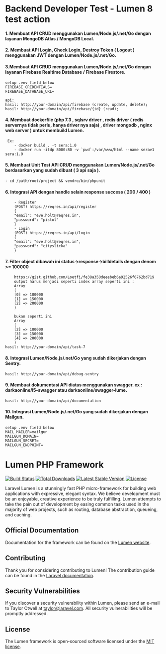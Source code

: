 # Backend Developer Test - Lumen 8 test action

#### 1. Membuat API CRUD menggunakan Lumen/Node.js/.net/Go dengan layanan MongoDB Atlas / MongoDB Local.
#### 2. Membuat API Login, Check Login, Destroy Token ( Logout ) menggunakan JWT dengan Lumen/Node.js/.net/Go.
#### 3.Membuat API CRUD menggunakan Lumen/Node.js/.net/Go dengan layanan Firebase Realtime Database / Firebase Firestore.
    setup .env field below
    FIREBASE_CREDENTIALS=
    FIREBASE_DATABASE_URL=
    
    api:
    hasil: http://your-domain/api/firebase (create, update, delete);
    hasil: http://your-domain/api/firebase/{id} (read);
#### 4. Membuat dockerfile (php 7.3 , sqlsrv driver , redis driver ( redis servernya tidak perlu, hanya driver nya saja) , driver mongodb , nginx web server ) untuk membuild Lumen.
     Ex: 
        - docker build . -t sera:1.0 
        - docker run -itdp 8000:80 -v `pwd`:/var/www/html --name serav1 sera:1.0
#### 5. Membuat Unit Test API CRUD menggunakan Lumen/Node.js/.net/Go berdasarkan yang sudah dibuat ( 3 api saja ).
    - cd /path/root/project && vendro/bin/phpunit
#### 6. Integrasi API dengan handle selain response success ( 200 / 400 )
        - Register
        (POST) https://reqres.in/api/register
        {
        "email": "eve.holt@reqres.in",
        "password": "pistol"
        }
        - Login
        (POST) https://reqres.in/api/login
        {
        "email": "eve.holt@reqres.in",
        "password": "cityslicka"
        }

#### 7. Filter object dibawah ini status->response->billdetails dengan denom >= 100000
        https://gist.github.com/Loetfi/fe38a350deeebeb6a92526f6762bd719
        output harus menjadi seperti index array seperti ini :
        Array
        (
        [0] => 100000
        [1] => 150000
        [2] => 200000
        )

        bukan seperti ini
        Array
        (
        [2] => 100000
        [3] => 150000
        [4] => 200000
        )
    hasil: http://your-domain/api/task-7
#### 8. Integrasi Lumen/Node.js/.net/Go yang sudah dikerjakan dengan Sentry.
    
    hasil: http://your-domain/api/debug-sentry
#### 9. Membuat dokumentasi API diatas menggunakan swagger. ex : darkaonline/l5-swagger atau darkaonline/swagger-lume.
    hasil: http://your-domain/api/documentation
#### 10. Integrasi Lumen/Node.js/.net/Go yang sudah dikerjakan dengan Mailgun.
    setup .env field below
    MAIL_MAILER=mailgun
    MAILGUN_DOMAIN=
    MAILGUN_SECRET=
    MAILGUN_ENDPOINT=

# Lumen PHP Framework

[![Build Status](https://travis-ci.org/laravel/lumen-framework.svg)](https://travis-ci.org/laravel/lumen-framework)
[![Total Downloads](https://img.shields.io/packagist/dt/laravel/framework)](https://packagist.org/packages/laravel/lumen-framework)
[![Latest Stable Version](https://img.shields.io/packagist/v/laravel/framework)](https://packagist.org/packages/laravel/lumen-framework)
[![License](https://img.shields.io/packagist/l/laravel/framework)](https://packagist.org/packages/laravel/lumen-framework)

Laravel Lumen is a stunningly fast PHP micro-framework for building web applications with expressive, elegant syntax. We believe development must be an enjoyable, creative experience to be truly fulfilling. Lumen attempts to take the pain out of development by easing common tasks used in the majority of web projects, such as routing, database abstraction, queueing, and caching.

## Official Documentation

Documentation for the framework can be found on the [Lumen website](https://lumen.laravel.com/docs).

## Contributing

Thank you for considering contributing to Lumen! The contribution guide can be found in the [Laravel documentation](https://laravel.com/docs/contributions).

## Security Vulnerabilities

If you discover a security vulnerability within Lumen, please send an e-mail to Taylor Otwell at taylor@laravel.com. All security vulnerabilities will be promptly addressed.

## License

The Lumen framework is open-sourced software licensed under the [MIT license](https://opensource.org/licenses/MIT).
